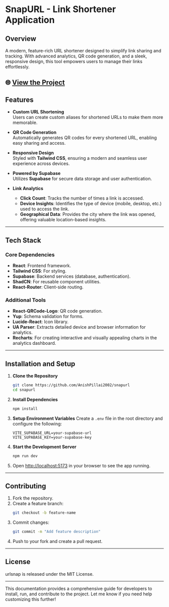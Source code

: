 # SnapURL - Link Shortener Application

## Overview

A modern, feature-rich URL shortener designed to simplify link sharing and tracking. With advanced analytics, QR code generation, and a sleek, responsive design, this tool empowers users to manage their links effortlessly.  

🌐 [View the Project](https://urlsnap.netlify.app/) 
---
## Features  

- **Custom URL Shortening**  
  Users can create custom aliases for shortened URLs to make them more memorable.  

- **QR Code Generation**  
  Automatically generates QR codes for every shortened URL, enabling easy sharing and access.  

- **Responsive Design**  
  Styled with **Tailwind CSS**, ensuring a modern and seamless user experience across devices.  

- **Powered by Supabase**  
  Utilizes **Supabase** for secure data storage and user authentication.  

- **Link Analytics**  
  - **Click Count**: Tracks the number of times a link is accessed.  
  - **Device Insights**: Identifies the type of device (mobile, desktop, etc.) used to access the link.  
  - **Geographical Data**: Provides the city where the link was opened, offering valuable location-based insights.  


---

## Tech Stack

### Core Dependencies
- **React**: Frontend framework.
- **Tailwind CSS**: For styling.
- **Supabase**: Backend services (database, authentication).
- **ShadCN**: For reusable component utilities.
- **React-Router**: Client-side routing.

### Additional Tools
- **React-QRCode-Logo**: QR code generation.
- **Yup**: Schema validation for forms.
- **Lucide-React**: Icon library.
- **UA Parser**: Extracts detailed device and browser information for analytics.  
- **Recharts**: For creating interactive and visually appealing charts in the analytics dashboard.  

---

## Installation and Setup

1. **Clone the Repository**
   ```bash
   git clone https://github.com/AnishPillai2002/snapurl
   cd snapurl
   ```

2. **Install Dependencies**
   ```bash
   npm install
   ```

3. **Setup Environment Variables**
   Create a `.env` file in the root directory and configure the following:
   ```env
   VITE_SUPABASE_URL=your-supabase-url
   VITE_SUPABASE_KEY=your-supabase-key
   ```

4. **Start the Development Server**
   ```bash
   npm run dev
   ```

5. Open [http://localhost:5173](http://localhost:5173) in your browser to see the app running.

---

## Contributing

1. Fork the repository.
2. Create a feature branch:
   ```bash
   git checkout -b feature-name
   ```
3. Commit changes:
   ```bash
   git commit -m "Add feature description"
   ```
4. Push to your fork and create a pull request.

---

## License

urlsnap is released under the MIT License.

--- 

This documentation provides a comprehensive guide for developers to install, run, and contribute to the project. Let me know if you need help customizing this further!
